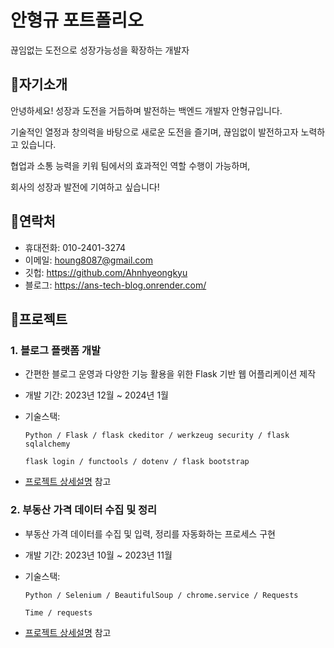 # 안형규 포트폴리오
끊임없는 도전으로 성장가능성을 확장하는 개발자

## 🔖자기소개
안녕하세요! 성장과 도전을 거듭하며 발전하는 백엔드 개발자 안형규입니다.

기술적인 열정과 창의력을 바탕으로 새로운 도전을 즐기며, 끊임없이 발전하고자 노력하고 있습니다.

협업과 소통 능력을 키워 팀에서의 효과적인 역할 수행이 가능하며, 

회사의 성장과 발전에 기여하고 싶습니다!

## 🔖연락처
- 휴대전화: 010-2401-3274
- 이메일: houng8087@gmail.com
- 깃헙: https://github.com/Ahnhyeongkyu
- 블로그: https://ans-tech-blog.onrender.com/

## 🔖프로젝트
 ### 1. 블로그 플랫폼 개발
- 간편한 블로그 운영과 다양한 기능 활용을 위한 Flask 기반 웹 어플리케이션 제작
- 개발 기간: 2023년 12월 ~ 2024년 1월

- 기술스택:
    
      Python / Flask / flask ckeditor / werkzeug security / flask sqlalchemy
  
      flask login / functools / dotenv / flask bootstrap

- [프로젝트 상세설명](https://github.com/Ahnhyeongkyu/My_Blog/blob/main/README.md) 참고

 ### 2. 부동산 가격 데이터 수집 및 정리
- 부동산 가격 데이터를 수집 및 입력, 정리를 자동화하는 프로세스 구현
- 개발 기간: 2023년 10월 ~ 2023년 11월

- 기술스택:

      Python / Selenium / BeautifulSoup / chrome.service / Requests

      Time / requests

- [프로젝트 상세설명](https://github.com/Ahnhyeongkyu/RealEstateCrawler-GoogleForms/blob/main/README.md) 참고
